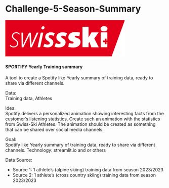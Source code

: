 # Challenge-5-Season-Summary
![alt text](./swisski.png)

#### SPORTIFY Yearly Training summary
A tool to create a Spotify like Yearly summary of training data, ready to share via different channels.

Data:		
Training data, Athletes


Idea: 		
Spotify delivers a personalized animation showing interesting facts from the customer’s
listening statistics. Create such an animation with the statistics from Swiss-Ski Athletes. The
animation should be created as something that can be shared over social media channels.

Goal:		
Spotify like Yearly summary of training data, ready to share via different channels.
Technology:	streamlit.io and or others


Data Source:	
-	Source 1: 1 athlete’s (alpine skiing) training data from season 2023/2023
-	Source 2: 1 athlete’s (cross country skiing) training data from season 2023/2023
